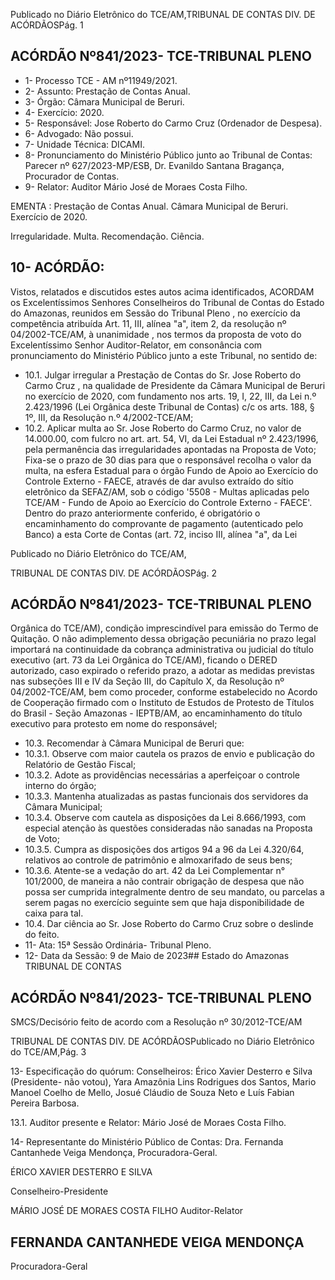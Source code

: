 Publicado  no  Diário  Eletrônico do TCE/AM,TRIBUNAL DE CONTAS DIV. DE ACÓRDÃOSPág. 1

## ACÓRDÃO Nº841/2023- TCE-TRIBUNAL PLENO

- 1- Processo TCE - AM nº11949/2021.
- 2- Assunto: Prestação de Contas Anual.
- 3- Órgão: Câmara Municipal de Beruri.
- 4- Exercício: 2020.
- 5- Responsável: Jose Roberto do Carmo Cruz (Ordenador de Despesa).
- 6- Advogado: Não possui.
- 7- Unidade Técnica: DICAMI.
- 8- Pronunciamento  do  Ministério  Público  junto  ao  Tribunal  de  Contas: Parecer  nº 627/2023-MP/ESB, Dr. Evanildo Santana Bragança, Procurador de Contas.
- 9- Relator: Auditor Mário José de Moraes Costa Filho.

EMENTA : Prestação  de  Contas  Anual. Câmara Municipal de Beruri. Exercício de 2020.

Irregularidade. Multa. Recomendação. Ciência.

## 10-  ACÓRDÃO:

Vistos, relatados e discutidos estes autos acima identificados, ACORDAM os Excelentíssimos Senhores Conselheiros do Tribunal de Contas do Estado do Amazonas, reunidos em Sessão do Tribunal Pleno , no exercício da competência atribuída Art. 11, III, alínea  "a",  item  2,  da  resolução  nº  04/2002-TCE/AM, à  unanimidade , nos  termos  da proposta  de  voto  do  Excelentíssimo  Senhor  Auditor-Relator, em  consonância com pronunciamento do Ministério Público junto a este Tribunal, no sentido de:

- 10.1. Julgar  irregular a  Prestação  de  Contas  do Sr.  Jose  Roberto  do Carmo  Cruz , na  qualidade  de  Presidente  da  Câmara  Municipal  de Beruri no exercício de 2020, com fundamento nos arts. 19, I, 22, III, da Lei n.º 2.423/1996 (Lei Orgânica deste Tribunal de Contas) c/c os arts. 188, § 1º, III, da Resolução n.º 4/2002-TCE/AM;
- 10.2. Aplicar  multa ao Sr.  Jose  Roberto  do  Carmo  Cruz, no valor  de 14.000.00, com fulcro no art. art. 54, VI, da Lei Estadual nº 2.423/1996, pela permanência das irregularidades apontadas na Proposta de Voto; Fixa-se o prazo de 30 dias para que o responsável recolha o valor da multa, na esfera Estadual para o órgão Fundo de Apoio ao Exercício do Controle  Externo  -  FAECE,  através  de  dar  avulso  extraído  do  sítio eletrônico  da  SEFAZ/AM,  sob  o  código  '5508  -  Multas  aplicadas  pelo TCE/AM - Fundo de Apoio ao Exercício do Controle Externo - FAECE'. Dentro do prazo anteriormente conferido, é obrigatório o encaminhamento  do  comprovante  de  pagamento  (autenticado  pelo Banco)  a  esta  Corte  de  Contas  (art.  72,  inciso  III,  alínea  "a",  da  Lei

Publicado  no  Diário  Eletrônico do TCE/AM,

TRIBUNAL DE CONTAS DIV. DE ACÓRDÃOSPág. 2

## ACÓRDÃO Nº841/2023- TCE-TRIBUNAL PLENO

Orgânica do TCE/AM), condição imprescindível para emissão do Termo de Quitação. O não adimplemento dessa obrigação pecuniária no prazo legal importará na continuidade da cobrança administrativa ou judicial do título executivo (art. 73 da Lei Orgânica do TCE/AM), ficando o DERED autorizado, caso  expirado o referido prazo, a adotar as medidas previstas  nas  subseções  III  e  IV  da  Seção  III,  do  Capítulo  X,  da Resolução nº 04/2002-TCE/AM, bem como proceder, conforme estabelecido  no  Acordo  de  Cooperação  firmado  com  o  Instituto  de Estudos de Protesto de Títulos do Brasil - Seção Amazonas - IEPTB/AM, ao  encaminhamento  do  título  executivo  para  protesto  em  nome  do responsável;

- 10.3. Recomendar à Câmara Municipal de Beruri que:
- 10.3.1. Observe com  maior cautela os prazos de envio e publicação do Relatório de Gestão Fiscal;
- 10.3.2. Adote as providências necessárias a aperfeiçoar o controle interno do órgão;
- 10.3.3. Mantenha atualizadas as pastas funcionais dos servidores da Câmara Municipal;
- 10.3.4. Observe  com  cautela  as  disposições  da  Lei  8.666/1993, com especial atenção às questões consideradas não sanadas na Proposta de Voto;
- 10.3.5. Cumpra  as  disposições  dos  artigos  94  a  96  da  Lei 4.320/64, relativos ao controle de patrimônio e almoxarifado de seus bens;
- 10.3.6. Atente-se  a  vedação  do  art.  42  da  Lei  Complementar  n° 101/2000, de maneira a não contrair obrigação de despesa que  não  possa  ser  cumprida  integralmente  dentro  de  seu mandato, ou parcelas a serem pagas no exercício seguinte sem que haja disponibilidade de caixa para tal.
- 10.4. Dar ciência ao Sr. Jose Roberto do Carmo Cruz sobre o deslinde do feito.
- 11-  Ata: 15ª Sessão Ordinária- Tribunal Pleno.
- 12-  Data da Sessão: 9 de Maio de 2023## Estado do Amazonas TRIBUNAL DE CONTAS

## ACÓRDÃO Nº841/2023- TCE-TRIBUNAL PLENO

SMCS/Decisório feito de acordo com a Resolução nº 30/2012-TCE/AM

TRIBUNAL DE CONTAS DIV. DE ACÓRDÃOSPublicado  no  Diário  Eletrônico do TCE/AM,Pág. 3

13-  Especificação do quórum: Conselheiros: Érico Xavier Desterro e Silva (Presidente- não votou), Yara Amazônia Lins Rodrigues dos Santos, Mario Manoel Coelho de Mello, Josué Cláudio de Souza Neto e Luís Fabian Pereira Barbosa.

13.1. Auditor presente e Relator: Mário José de Moraes Costa Filho.

14-  Representante do Ministério Público de Contas: Dra. Fernanda Cantanhede Veiga Mendonça, Procuradora-Geral.

ÉRICO XAVIER DESTERRO E SILVA

Conselheiro-Presidente

MÁRIO JOSÉ DE MORAES COSTA FILHO Auditor-Relator

## FERNANDA CANTANHEDE VEIGA MENDONÇA

Procuradora-Geral